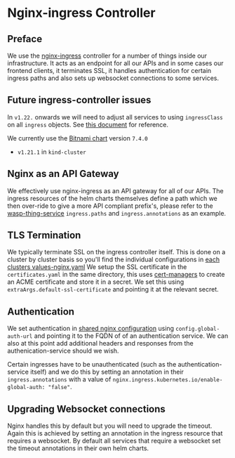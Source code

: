 # Nginx-ingress Controller

## Preface
We use the [nginx-ingress](https://kubernetes.github.io/ingress-nginx/) controller for a number of things inside our infrastructure.  It acts as an endpoint for all our APIs and in some cases our frontend clients, it terminates SSL, it handles authentication for certain ingress paths and also sets up websocket connections to some services.

## Future ingress-controller issues
In `v1.22.` onwards we will need to adjust all services to using `ingressClass` on all `ingress` objects. See [this document](https://kubernetes.io/blog/2021/07/26/update-with-ingress-nginx/) for reference.

We currently use the [Bitnami chart](https://github.com/bitnami/charts/tree/master/bitnami/nginx-ingress-controller) version `7.4.0`

* `v1.21.1` in `kind-cluster`

## Nginx as an API Gateway
We effectively use nginx-ingress as an API gateway for all of our APIs.  The ingress resources of the helm charts themselves define a path which we then over-ride to give a more API compliant prefix's, please refer to the [wasp-thing-service](../shared/wasp-thing-service/values.yaml) `ingress.paths` and `ingress.annotations` as an example.

## TLS Termination
We typically terminate SSL on the ingress controller itself.  This is done on a cluster by cluster basis so you'll find the individual configurations in [each clusters values-nginx.yaml](../clusters/stage-cluster/app/shared-config/values-nginx.yaml) We setup the SSL certificate in the `certificates.yaml` in the same directory, this uses [cert-managers](https://cert-manager.io) to create an ACME certificate and store it in a secret.  We set this using `extraArgs.default-ssl-certificate` and pointing it at the relevant secret.

## Authentication
We set authentication in [shared nginx configuration](../shared/nginx/values.yaml) using `config.global-auth-url` and pointing it to the FQDN of of an authentication service.  We can also at this point add additional headers and responses from the authenication-service should we wish.

Certain ingresses have to be unauthenticated (such as the authentication-service itself) and we do this by setting an annotation in their `ingress.annotations` with a value of `nginx.ingress.kubernetes.io/enable-global-auth: "false"`.

## Upgrading Websocket connections
Nginx handles this by default but you will need to upgrade the timeout.  Again this is achieved by setting an annotation in the ingress resource that requires a websocket.  By default all services that require a websocket set the timeout annotations in their own helm charts.
